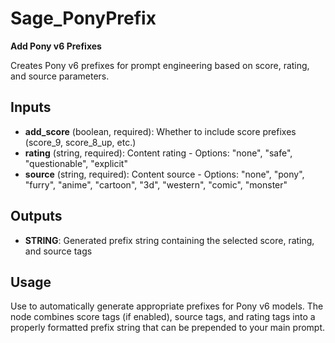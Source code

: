 # Sage_PonyPrefix

**Add Pony v6 Prefixes**

Creates Pony v6 prefixes for prompt engineering based on score, rating, and source parameters.

## Inputs

- **add_score** (boolean, required): Whether to include score prefixes (score_9, score_8_up, etc.)
- **rating** (string, required): Content rating - Options: "none", "safe", "questionable", "explicit"
- **source** (string, required): Content source - Options: "none", "pony", "furry", "anime", "cartoon", "3d", "western", "comic", "monster"

## Outputs

- **STRING**: Generated prefix string containing the selected score, rating, and source tags

## Usage

Use to automatically generate appropriate prefixes for Pony v6 models. The node combines score tags (if enabled), source tags, and rating tags into a properly formatted prefix string that can be prepended to your main prompt.

